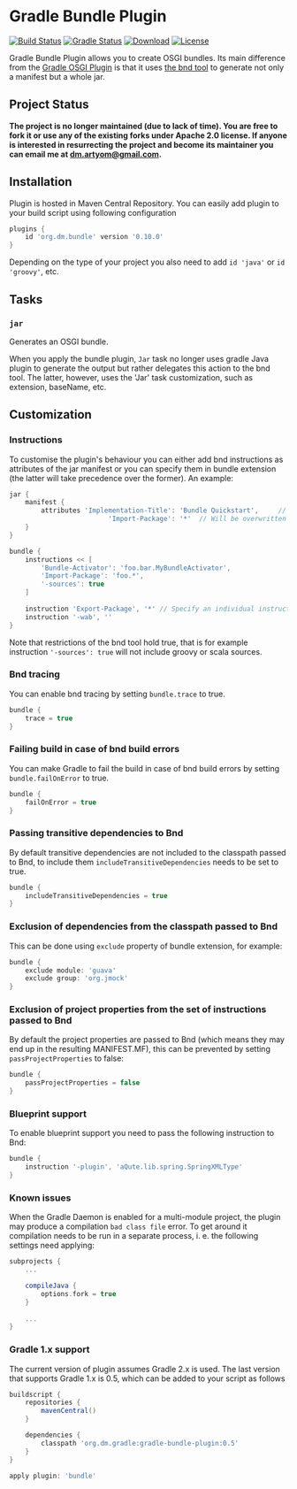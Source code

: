 # Gradle Bundle Plugin

[![Build Status](https://travis-ci.org/TomDmitriev/gradle-bundle-plugin.svg?branch=master)](https://travis-ci.org/TomDmitriev/gradle-bundle-plugin)
[![Gradle Status](https://gradleupdate.appspot.com/TomDmitriev/gradle-bundle-plugin/status.svg?branch=master)](https://gradleupdate.appspot.com/TomDmitriev/gradle-bundle-plugin/status)
[![Download](https://api.bintray.com/packages/tomdmitriev/gradle-plugins/org.dm.bundle/images/download.svg)](https://bintray.com/tomdmitriev/gradle-plugins/org.dm.bundle/_latestVersion)
[![License](http://img.shields.io/:license-apache-blue.svg)](http://www.apache.org/licenses/LICENSE-2.0.html)

Gradle Bundle Plugin allows you to create OSGI bundles. Its main difference from the 
[Gradle OSGI Plugin](http://www.gradle.org/docs/current/userguide/osgi_plugin.html)
is that it uses [the bnd tool](http://www.aqute.biz/Bnd/Bnd) to generate not only a
manifest but a whole jar.


## Project Status
**The project is no longer maintained (due to lack of time). You are free to fork it or use any of the existing forks under Apache 2.0 license. If anyone is interested in resurrecting the project and become its maintainer you can email me at dm.artyom@gmail.com.**


## Installation
Plugin is hosted in Maven Central Repository. You can easily add plugin to your build
script using following configuration

```groovy
plugins {
    id 'org.dm.bundle' version '0.10.0'
}
```

Depending on the type of your project you also need to add `id 'java'` or 
`id 'groovy'`, etc.


## Tasks


### `jar`

Generates an OSGI bundle.

When you apply the bundle plugin, `Jar` task no longer uses gradle Java plugin to
generate the output but rather delegates this action to the bnd tool. The latter,
however, uses the 'Jar' task customization, such as extension, baseName, etc.


## Customization


### Instructions

To customise the plugin's behaviour you can either add bnd instructions as attributes
of the jar manifest or you can specify them in bundle extension (the latter will
take precedence over the former). An example:

```groovy
jar {
    manifest {
        attributes 'Implementation-Title': 'Bundle Quickstart', 	// Will be added to manifest
                         'Import-Package': '*'	// Will be overwritten by the insturctions below
    }
}

bundle {
    instructions << [
        'Bundle-Activator': 'foo.bar.MyBundleActivator',
        'Import-Package': 'foo.*',
        '-sources': true
    ]
    
    instruction 'Export-Package', '*' // Specify an individual instruction
    instruction '-wab', ''
}
```

Note that restrictions of the bnd tool hold true, that is for example instruction `'-sources': true`
will not include groovy or scala sources.

### Bnd tracing

You can enable bnd tracing by setting `bundle.trace` to true.

```groovy
bundle {
    trace = true
}
```

### Failing build in case of bnd build errors

You can make Gradle to fail the build in case of bnd build errors by setting `bundle.failOnError` to true.

```groovy
bundle {
    failOnError = true
}
```

### Passing transitive dependencies to Bnd

By default transitive dependencies are not included to the classpath passed to Bnd, to include them
`includeTransitiveDependencies` needs to be set to true.

```groovy
bundle {
    includeTransitiveDependencies = true
}
```

### Exclusion of dependencies from the classpath passed to Bnd

This can be done using `exclude` property of bundle extension, for example:

```groovy
bundle {
    exclude module: 'guava'
    exclude group: 'org.jmock'
}
```

### Exclusion of project properties from the set of instructions passed to Bnd

By default the project properties are passed to Bnd (which means they may end up in the resulting MANIFEST.MF),
this can be prevented by setting `passProjectProperties` to false:

```groovy
bundle {
    passProjectProperties = false
}
```

### Blueprint support

To enable blueprint support you need to pass the following instruction to Bnd:

```groovy
bundle {
    instruction '-plugin', 'aQute.lib.spring.SpringXMLType'
}
```

### Known issues
When the Gradle Daemon is enabled for a multi-module project, the plugin may produce a compilation `bad class file`
error. To get around it compilation needs to be run in a separate process, i. e. the following settings need applying:
```groovy
subprojects {
	...

	compileJava {
		options.fork = true
	}
	
	...
}

```

### Gradle 1.x support
The current version of plugin assumes Gradle 2.x is used. The last version that supports
Gradle 1.x is 0.5, which can be added to your script as follows

```groovy
buildscript {
    repositories {
        mavenCentral()
    }

    dependencies {
        classpath 'org.dm.gradle:gradle-bundle-plugin:0.5'
    }
}

apply plugin: 'bundle'

```
